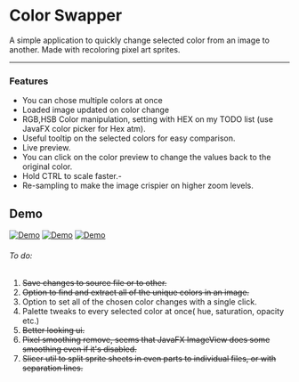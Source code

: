 # Color Swapper

A simple application to quickly change selected color from an image to another. Made with recoloring pixel art sprites.

---
### Features
- You can chose multiple colors at once
- Loaded image updated on color change
- RGB,HSB Color manipulation, setting with HEX on my TODO list (use JavaFX color picker for Hex atm).
- Useful tooltip on the selected colors for easy comparison.
- Live preview.
- You can click on the color preview to change the values back to the original color.
- Hold CTRL to scale faster.-
- Re-sampling to make the image crispier on higher zoom levels.

## Demo
[![Demo](http://img.youtube.com/vi/11zcP0tbWuQ/0.jpg)](https://www.youtube.com/watch?v=11zcP0tbWuQ)
[![Demo](http://img.youtube.com/vi/gH20dKyjbSk/0.jpg)](https://youtu.be/gH20dKyjbSk)
[![Demo](http://img.youtube.com/vi/2_1GwVtjlYs/0.jpg)](https://youtu.be/2_1GwVtjlYs)

###### To do:
1. ~~Save changes to source file or to other.~~
2. ~~Option to find and extract all of the unique colors in an image.~~
3. Option to set all of the chosen color changes with a single click.
3. Palette tweaks to every selected color at once( hue, saturation, opacity etc.)
4. ~~Better looking ui.~~
5. ~~Pixel smoothing remove, seems that JavaFX ImageView does some smoothing even if it's disabled.~~
6. ~~Slicer util to split sprite sheets in even parts to individual files, or with separation lines.~~


